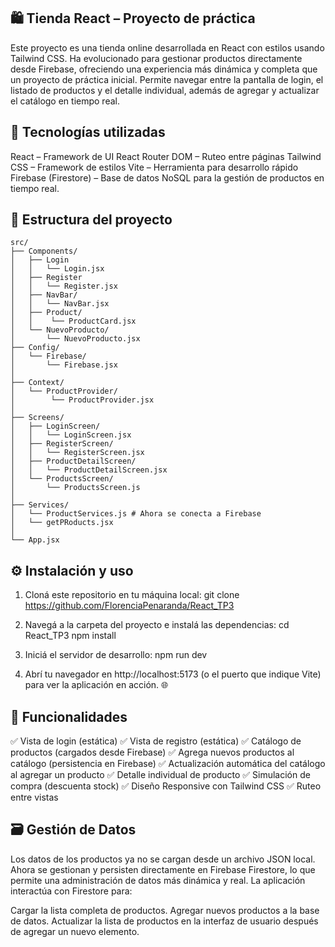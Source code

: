 ##  🛍️ Tienda React – Proyecto de práctica
Este proyecto es una tienda online desarrollada en React con estilos usando Tailwind CSS. Ha evolucionado para gestionar productos directamente desde Firebase, ofreciendo una experiencia más dinámica y completa que un proyecto de práctica inicial. Permite navegar entre la pantalla de login, el listado de productos y el detalle individual, además de agregar y actualizar el catálogo en tiempo real.

##  🚀 Tecnologías utilizadas
React – Framework de UI
React Router DOM – Ruteo entre páginas
Tailwind CSS – Framework de estilos
Vite – Herramienta para desarrollo rápido
Firebase (Firestore) – Base de datos NoSQL para la gestión de productos en tiempo real.

## 📁 Estructura del proyecto
```plaintext
src/
├── Components/  
│   ├── Login  
│   │   └── Login.jsx  
│   ├── Register  
│   │   └── Register.jsx  
│   ├── NavBar/  
│   │   └── NavBar.jsx  
│   ├── Product/  
│   │    └── ProductCard.jsx  
│   └── NuevoProducto/  
│       └── NuevoProducto.jsx  
├── Config/  
│   └── Firebase/  
│       └── Firebase.jsx   
│
├── Context/  
│   └── ProductProvider/  
│        └── ProductProvider.jsx   
│
├── Screens/  
│   ├── LoginScreen/  
│   │   └── LoginScreen.jsx  
│   ├── RegisterScreen/  
│   │   └── RegisterScreen.jsx  
│   ├── ProductDetailScreen/  
│   │   └── ProductDetailScreen.jsx  
│   └── ProductsScreen/  
│       └── ProductsScreen.js  
│
├── Services/
│   └── ProductServices.js # Ahora se conecta a Firebase
│   └── getPRoducts.jsx
│
└── App.jsx  
```


## ⚙️ Instalación y uso  
1. Cloná este repositorio en tu máquina local:
git clone https://github.com/FlorenciaPenaranda/React_TP3

2. Navegá a la carpeta del proyecto e instalá las dependencias:
cd React_TP3
npm install

3. Iniciá el servidor de desarrollo:
npm run dev

4. Abrí tu navegador en http://localhost:5173 (o el puerto que indique Vite) para ver la aplicación en acción. 🌐

##  📌 Funcionalidades
✅ Vista de login (estática)
✅ Vista de registro (estática)
✅ Catálogo de productos (cargados desde Firebase)
✅ Agrega nuevos productos al catálogo (persistencia en Firebase)
✅ Actualización automática del catálogo al agregar un producto
✅ Detalle individual de producto
✅ Simulación de compra (descuenta stock)
✅ Diseño Responsive con Tailwind CSS
✅ Ruteo entre vistas

##  🗃️ Gestión de Datos
Los datos de los productos ya no se cargan desde un archivo JSON local. Ahora se gestionan y persisten directamente en Firebase Firestore, lo que permite una administración de datos más dinámica y real. La aplicación interactúa con Firestore para:

Cargar la lista completa de productos.
Agregar nuevos productos a la base de datos.
Actualizar la lista de productos en la interfaz de usuario después de agregar un nuevo elemento.
